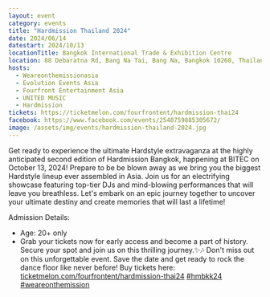 ```yaml
---
layout: event
category: events
title: "Hardmission Thailand 2024"
date: 2024/06/14
datestart: 2024/10/13
locationTitle: Bangkok International Trade & Exhibition Centre
location: 88 Debaratna Rd, Bang Na Tai, Bang Na, Bangkok 10260, Thailand
hosts:
  - Weareonthemissionasia
  - Evolution Events Asia
  - Fourfront Entertainment Asia
  - UNITED MUSIC
  - Hardmission
tickets: https://ticketmelon.com/fourfrontent/hardmission-thai24
facebook: https://www.facebook.com/events/2548759885305672/
image: /assets/img/events/hardmission-thailand-2024.jpg
---
```


Get ready to experience the ultimate Hardstyle extravaganza at the highly anticipated second edition of Hardmission Bangkok, happening at BITEC on October 13, 2024! Prepare to be be blown away as we bring you the biggest Hardstyle lineup ever assembled in Asia.
Join us for an electrifying showcase featuring top-tier DJs and mind-blowing performances that will leave you breathless. Let's embark on an epic journey together to uncover your ultimate destiny and create memories that will last a lifetime!

Admission Details:
- Age: 20+ only
- Grab your tickets now for early access and become a part of history. Secure your spot and join us on this thrilling journey.✨🎶
Don't miss out on this unforgettable event. Save the date and get ready to rock the dance floor like never before!
Buy tickets here: [ticketmelon.com/fourfrontent/hardmission-thai24](https://ticketmelon.com/fourfrontent/hardmission-thai24)
[#hmbkk24](https://www.facebook.com/hashtag/hmbkk24?__eep__=6&__cft__[0]=AZXvr9y5Wz_UYnuKhdtYmzsIHjbavlvQ6sq_gZz9jiY86ufQCHW9vr3M3Oy2oGYb1NZ_V9ZGBEUSkJCBv2HbhJTwi4fEXPeqGyVRCKbcweogjxFyYyf8R4sklpiT72TkI_4QYDe8V6F904nIBhrx6wAWTjTYl2gLWui0Udw9DKmirA&__tn__=q) [#weareonthemission](https://www.facebook.com/hashtag/weareonthemission?__eep__=6&__cft__[0]=AZXvr9y5Wz_UYnuKhdtYmzsIHjbavlvQ6sq_gZz9jiY86ufQCHW9vr3M3Oy2oGYb1NZ_V9ZGBEUSkJCBv2HbhJTwi4fEXPeqGyVRCKbcweogjxFyYyf8R4sklpiT72TkI_4QYDe8V6F904nIBhrx6wAWTjTYl2gLWui0Udw9DKmirA&__tn__=q)